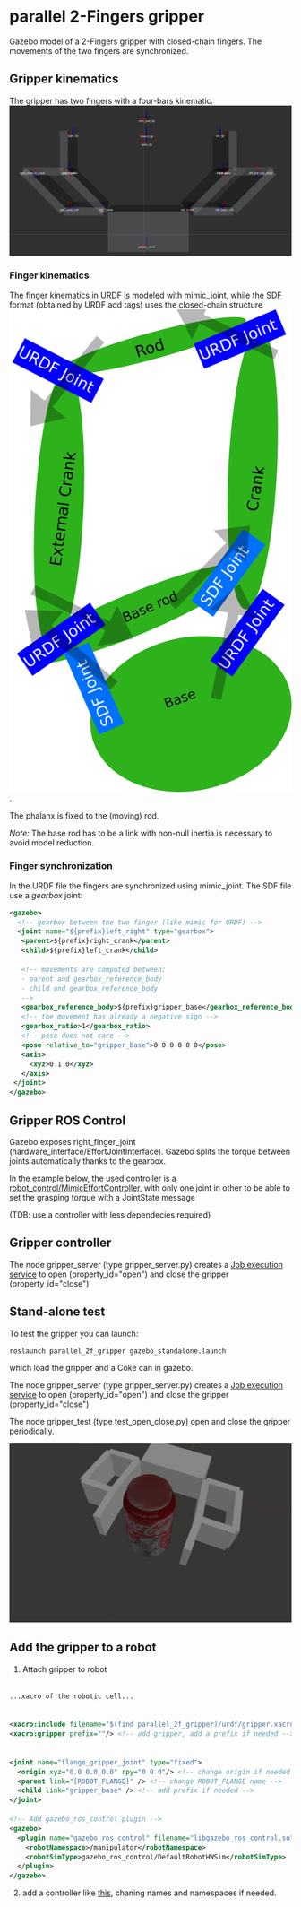 # parallel 2-Fingers gripper

Gazebo model of a 2-Fingers gripper with closed-chain fingers. The movements of the two fingers are synchronized.

## Gripper kinematics
The gripper has two fingers with a four-bars kinematic.
![gripper kinematic](doc/gripper.png)

### Finger kinematics

The finger kinematics in URDF is modeled with mimic_joint, while the SDF format (obtained by URDF add <gazebo></gazebo> tags) uses the closed-chain structure
![four-bars kinematic](doc/four_bars.png).

The phalanx is fixed to the (moving) rod.

*Note:* The base rod has to be a link with non-null inertia is necessary to avoid model reduction.

### Finger synchronization
In the URDF file the fingers are synchronized using mimic_joint. The SDF file use a *gearbox* joint:
```xml
<gazebo>
  <!-- gearbox between the two finger (like mimic for URDF) -->
  <joint name="${prefix}left_right" type="gearbox">
   <parent>${prefix}right_crank</parent>
   <child>${prefix}left_crank</child>

   <!-- movements are computed between:
   - parent and gearbox_reference_body
   - child and gearbox_reference_body
   -->
   <gearbox_reference_body>${prefix}gripper_base</gearbox_reference_body>
   <!-- the movement has already a negative sign -->
   <gearbox_ratio>1</gearbox_ratio>
   <!-- pose does not care -->
   <pose relative_to="gripper_base">0 0 0 0 0 0</pose>
   <axis>
     <xyz>0 1 0</xyz>
   </axis>
 </joint>
</gazebo>
```

## Gripper ROS Control
Gazebo exposes right_finger_joint (hardware_interface/EffortJointInterface). Gazebo splits the torque between joints automatically thanks to the gearbox.

In the example below, the used controller is a [robot_control/MimicEffortController](https://github.com/JRL-CARI-CNR-UNIBS/standard_ros_control_library/tree/master/mimic_controller), with only one joint in other to be able to set the grasping torque with a JointState message

(TDB: use a controller with less dependecies required)

## Gripper controller
The node gripper_server (type gripper_server.py) creates a [Job execution service](https://github.com/JRL-CARI-CNR-UNIBS/manipulation/blob/master/manipulation_msgs/srv/JobExecution.srv) to open (property_id="open") and close the gripper (property_id="close")

## Stand-alone test

To test the gripper you can launch:
```
roslaunch parallel_2f_gripper gazebo_standalone.launch
```
which load the gripper and a Coke can in gazebo.

The node gripper_server (type gripper_server.py) creates a [Job execution service](https://github.com/JRL-CARI-CNR-UNIBS/manipulation/blob/master/manipulation_msgs/srv/JobExecution.srv) to open (property_id="open") and close the gripper (property_id="close")

The node gripper_test (type test_open_close.py) open and close the gripper periodically.

![gif](doc/gripper.gif)

## Add the gripper to a robot

1) Attach gripper to robot
```xml

...xacro of the robotic cell...


<xacro:include filename="$(find parallel_2f_gripper)/urdf/gripper.xacro" />
<xacro:gripper prefix=""/> <!-- add gripper, add a prefix if needed -->


<joint name="flange_gripper_joint" type="fixed">
  <origin xyz="0.0 0.0 0.0" rpy="0 0 0"/> <!-- change origin if needed -->
  <parent link="[ROBOT_FLANGE]" /> <!-- change ROBOT_FLANGE name -->
  <child link="gripper_base" /> <!-- add prefix if needed -->
</joint>

<!-- Add gazebo_ros_control plugin -->
<gazebo>
  <plugin name="gazebo_ros_control" filename="libgazebo_ros_control.so">
    <robotNamespace>/manipulator</robotNamespace>
    <robotSimType>gazebo_ros_control/DefaultRobotHWSim</robotSimType>
  </plugin>
</gazebo>
```
2) add a controller like [this](config/control.yaml), chaning names and namespaces if needed.
